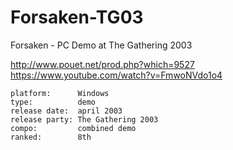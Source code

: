# Forsaken-TG03
Forsaken - PC Demo at The Gathering 2003

http://www.pouet.net/prod.php?which=9527
https://www.youtube.com/watch?v=FmwoNVdo1o4

```	
platform:      Windows
type:          demo
release date:  april 2003
release party: The Gathering 2003
compo:         combined demo
ranked:        8th
```

